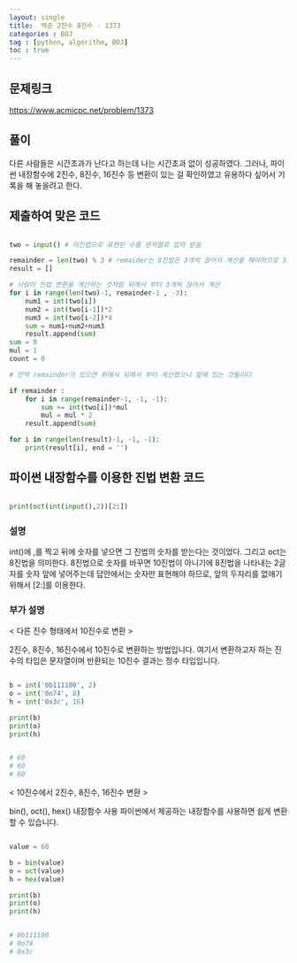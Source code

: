 ```yaml
---
layout: single
title:  백준 2진수 8진수 - 1373 
categories : BOJ
tag : [python, algorithm, BOJ]
toc : true
---
```


## 문제링크
<https://www.acmicpc.net/problem/1373>

## 풀이
다른 사람들은 시간초과가 난다고 하는데 나는 시간초과 없이 성공하였다.
그러나, 파이썬 내장함수에 2진수, 8진수, 16진수 등 변환이 있는 걸 확인하였고
유용하다 싶어서 기록을 해 놓을려고 한다.

## 제출하여 맞은 코드 
```python

two = input() # 이진법으로 표현된 수를 문자열로 입력 받음

remainder = len(two) % 3 # remaider는 8진법은 3개씩 끊어서 계산을 해야하므로 3으로 나눴을 때 0이 아닌 부분과 0인 부분을 나눠서 계산하기 위해 선언
result = []

# 사람이 진법 변환을 계산하는 것처럼 뒤에서 부터 3개씩 끊어서 계산
for i in range(len(two)-1, remainder-1 , -3):
    num1 = int(two[i]) 
    num2 = int(two[i-1])*2
    num3 = int(two[i-2])*4
    sum = num1+num2+num3
    result.append(sum)
sum = 0
mul = 1
count = 0

# 만약 remainder가 있으면 위에서 뒤에서 부터 계산했으니 앞에 있는 것들이다

if remainder :
    for i in range(remainder-1, -1, -1):
        sum += int(two[i])*mul
        mul = mul * 2
    result.append(sum)

for i in range(len(result)-1, -1, -1):
    print(result[i], end = '')

```

## 파이썬 내장함수를 이용한 진법 변환 코드

```python

print(oct(int(input(),2))[2:])

```

### 설명

int()에 ,를 찍고 뒤에 숫자를 넣으면 그 진법의 숫자를 받는다는 것이었다. 그리고 oct는 8진법을 의미한다. 8진법으로 숫자를 바꾸면 10진법이 아니기에 8진법을 나타내는 2글자를 숫자 앞에 넣어주는데 답안에서는 숫자만 표현해야 하므로, 앞의 두자리를 없애기 위해서 [2:]를 이용한다.


### 부가 설명
< 다른 진수 형태에서 10진수로 변환 >

2진수, 8진수, 16진수에서 10진수로 변환하는 방법입니다. 여기서 변환하고자 하는 진수의 타입은 문자열이며 반환되는 10진수 결과는 정수 타입입니다.

```python

b = int('0b111100', 2)
o = int('0o74', 8)
h = int('0x3c', 16)

print(b)
print(o)
print(h)


# 60
# 60
# 60

```

< 10진수에서 2진수, 8진수, 16진수 변환 >

bin(), oct(), hex() 내장함수 사용
파이썬에서 제공하는 내장함수를 사용하면 쉽게 변환 할 수 있습니다.

```python

value = 60

b = bin(value)
o = oct(value)
h = hex(value)

print(b)
print(o)
print(h)


# 0b111100
# 0o74
# 0x3c

```

